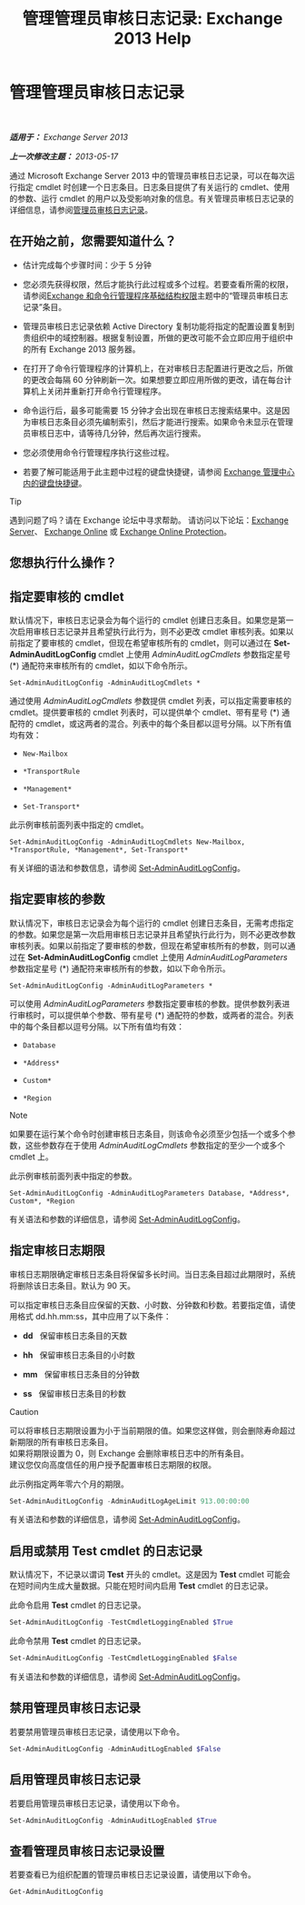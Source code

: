 ﻿---
title: '管理管理员审核日志记录: Exchange 2013 Help'
TOCTitle: 管理管理员审核日志记录
ms:assetid: 15c284c0-b8e6-42ca-9913-7c59fdb6885d
ms:mtpsurl: https://technet.microsoft.com/zh-cn/library/Dd335109(v=EXCHG.150)
ms:contentKeyID: 50556529
ms.date: 01/11/2018
mtps_version: v=EXCHG.150
ms.translationtype: HT
---

# 管理管理员审核日志记录

 

_**适用于：** Exchange Server 2013_

_**上一次修改主题：** 2013-05-17_

通过 Microsoft Exchange Server 2013 中的管理员审核日志记录，可以在每次运行指定 cmdlet 时创建一个日志条目。日志条目提供了有关运行的 cmdlet、使用的参数、运行 cmdlet 的用户以及受影响对象的信息。有关管理员审核日志记录的详细信息，请参阅[管理员审核日志记录](administrator-audit-logging-exchange-2013-help.md)。

## 在开始之前，您需要知道什么？

  - 估计完成每个步骤时间：少于 5 分钟

  - 您必须先获得权限，然后才能执行此过程或多个过程。若要查看所需的权限，请参阅[Exchange 和命令行管理程序基础结构权限](exchange-and-shell-infrastructure-permissions-exchange-2013-help.md)主题中的“管理员审核日志记录”条目。

  - 管理员审核日志记录依赖 Active Directory 复制功能将指定的配置设置复制到贵组织中的域控制器。根据复制设置，所做的更改可能不会立即应用于组织中的所有 Exchange 2013 服务器。

  - 在打开了命令行管理程序的计算机上，在对审核日志配置进行更改之后，所做的更改会每隔 60 分钟刷新一次。如果想要立即应用所做的更改，请在每台计算机上关闭并重新打开命令行管理程序。

  - 命令运行后，最多可能需要 15 分钟才会出现在审核日志搜索结果中。这是因为审核日志条目必须先编制索引，然后才能进行搜索。如果命令未显示在管理员审核日志中，请等待几分钟，然后再次运行搜索。

  - 您必须使用命令行管理程序执行这些过程。

  - 若要了解可能适用于此主题中过程的键盘快捷键，请参阅 [Exchange 管理中心内的键盘快捷键](keyboard-shortcuts-in-the-exchange-admin-center-exchange-online-protection-help.md)。

> [!TIP]  
> 遇到问题了吗？请在 Exchange 论坛中寻求帮助。 请访问以下论坛：<a href="https://go.microsoft.com/fwlink/p/?linkid=60612">Exchange Server</a>、 <a href="https://go.microsoft.com/fwlink/p/?linkid=267542">Exchange Online</a> 或 <a href="https://go.microsoft.com/fwlink/p/?linkid=285351">Exchange Online Protection</a>。


## 您想执行什么操作？

## 指定要审核的 cmdlet

默认情况下，审核日志记录会为每个运行的 cmdlet 创建日志条目。如果您是第一次启用审核日志记录并且希望执行此行为，则不必更改 cmdlet 审核列表。如果以前指定了要审核的 cmdlet，但现在希望审核所有的 cmdlet，则可以通过在 **Set-AdminAuditLogConfig** cmdlet 上使用 *AdminAuditLogCmdlets* 参数指定星号 (\*) 通配符来审核所有的 cmdlet，如以下命令所示。

    Set-AdminAuditLogConfig -AdminAuditLogCmdlets *

通过使用 *AdminAuditLogCmdlets* 参数提供 cmdlet 列表，可以指定需要审核的 cmdlet。提供要审核的 cmdlet 列表时，可以提供单个 cmdlet、带有星号 (\*) 通配符的 cmdlet，或这两者的混合。列表中的每个条目都以逗号分隔。以下所有值均有效：

  - `New-Mailbox`

  - `*TransportRule`

  - `*Management*`

  - `Set-Transport*`

此示例审核前面列表中指定的 cmdlet。

    Set-AdminAuditLogConfig -AdminAuditLogCmdlets New-Mailbox, *TransportRule, *Management*, Set-Transport*

有关详细的语法和参数信息，请参阅 [Set-AdminAuditLogConfig](https://technet.microsoft.com/zh-cn/library/dd298169\(v=exchg.150\))。

## 指定要审核的参数

默认情况下，审核日志记录会为每个运行的 cmdlet 创建日志条目，无需考虑指定的参数。如果您是第一次启用审核日志记录并且希望执行此行为，则不必更改参数审核列表。如果以前指定了要审核的参数，但现在希望审核所有的参数，则可以通过在 **Set-AdminAuditLogConfig** cmdlet 上使用 *AdminAuditLogParameters* 参数指定星号 (\*) 通配符来审核所有的参数，如以下命令所示。

    Set-AdminAuditLogConfig -AdminAuditLogParameters *

可以使用 *AdminAuditLogParameters* 参数指定要审核的参数。提供参数列表进行审核时，可以提供单个参数、带有星号 (\*) 通配符的参数，或两者的混合。列表中的每个条目都以逗号分隔。以下所有值均有效：

  - `Database`

  - `*Address*`

  - `Custom*`

  - `*Region`

> [!NOTE]  
> 如果要在运行某个命令时创建审核日志条目，则该命令必须至少包括一个或多个参数，这些参数存在于使用 <em>AdminAuditLogCmdlets</em> 参数指定的至少一个或多个 cmdlet 上。


此示例审核前面列表中指定的参数。

    Set-AdminAuditLogConfig -AdminAuditLogParameters Database, *Address*, Custom*, *Region

有关语法和参数的详细信息，请参阅 [Set-AdminAuditLogConfig](https://technet.microsoft.com/zh-cn/library/dd298169\(v=exchg.150\))。

## 指定审核日志期限

审核日志期限确定审核日志条目将保留多长时间。当日志条目超过此期限时，系统将删除该日志条目。默认为 90 天。

可以指定审核日志条目应保留的天数、小时数、分钟数和秒数。若要指定值，请使用格式 dd.hh.mm:ss，其中应用了以下条件：

  - **dd**   保留审核日志条目的天数

  - **hh**   保留审核日志条目的小时数

  - **mm**   保留审核日志条目的分钟数

  - **ss**   保留审核日志条目的秒数

> [!CAUTION]  
> 可以将审核日志期限设置为小于当前期限的值。如果您这样做，则会删除寿命超过新期限的所有审核日志条目。<br />
> 如果将期限设置为 0，则 Exchange 会删除审核日志中的所有条目。<br />
> 建议您仅向高度信任的用户授予配置审核日志期限的权限。


此示例指定两年零六个月的期限。

```powershell
Set-AdminAuditLogConfig -AdminAuditLogAgeLimit 913.00:00:00
```

有关语法和参数的详细信息，请参阅 [Set-AdminAuditLogConfig](https://technet.microsoft.com/zh-cn/library/dd298169\(v=exchg.150\))。

## 启用或禁用 Test cmdlet 的日志记录

默认情况下，不记录以谓词 **Test** 开头的 cmdlet。这是因为 **Test** cmdlet 可能会在短时间内生成大量数据。只能在短时间内启用 **Test** cmdlet 的日志记录。

此命令启用 **Test** cmdlet 的日志记录。

```powershell
Set-AdminAuditLogConfig -TestCmdletLoggingEnabled $True
```

此命令禁用 **Test** cmdlet 的日志记录。

```powershell
Set-AdminAuditLogConfig -TestCmdletLoggingEnabled $False
```

有关语法和参数的详细信息，请参阅 [Set-AdminAuditLogConfig](https://technet.microsoft.com/zh-cn/library/dd298169\(v=exchg.150\))。

## 禁用管理员审核日志记录

若要禁用管理员审核日志记录，请使用以下命令。

```powershell
Set-AdminAuditLogConfig -AdminAuditLogEnabled $False
```

## 启用管理员审核日志记录

若要启用管理员审核日志记录，请使用以下命令。

```powershell
Set-AdminAuditLogConfig -AdminAuditLogEnabled $True
```

## 查看管理员审核日志记录设置

若要查看已为组织配置的管理员审核日志记录设置，请使用以下命令。

```powershell
Get-AdminAuditLogConfig
```

